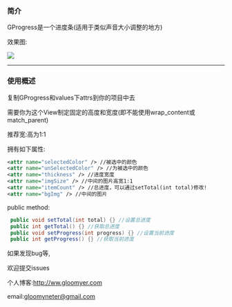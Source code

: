 ### 简介

GProgress是一个进度条(适用于类似声音大小调整的地方)

效果图:

![](https://www.gloomyer.com/img/img/gprogress.gif)

---

### 使用概述

复制GProgress和values下attrs到你的项目中去

需要你为这个View制定固定的高度和宽度(即不能使用wrap_content或match_parent)

推荐宽:高为1:1

拥有如下属性:

```xml
<attr name="selectedColor" /> //被选中的颜色
<attr name="unSelectedColor" /> //为被选中的颜色
<attr name="thickness" /> //进度宽度
<attr name="imgSize" /> //中间的图片高宽1:1
<attr name="itemCount" /> //总进度，可以通过setTotal(int total)修改!
<attr name="bgImg" /> //中间的图片
```

public method:

```java
 public void setTotal(int total) {} //设置总进度
 public int getTotal() {} //获取总进度
 public void setProgress(int progress) {} //设置当前进度
 public int getProgress() {} //获取当前进度
```

如果发现bug等,

欢迎提交issues

个人博客:http://ww.gloomyer.com

email:gloomyneter@gmail.com